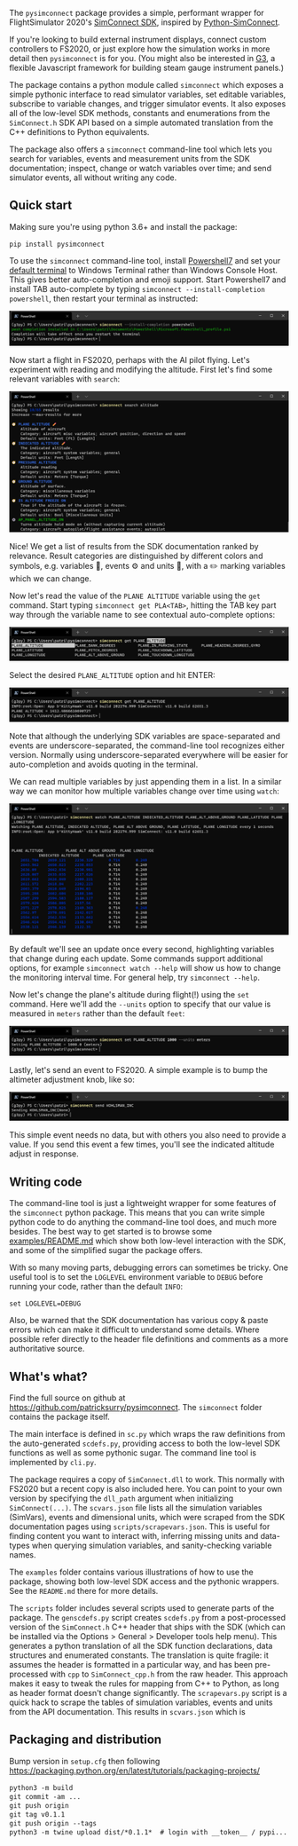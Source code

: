 The `pysimconnect` package provides a simple, performant wrapper for FlightSimulator 2020's
[SimConnect SDK](https://docs.flightsimulator.com/html/index.htm?#t=Programming_Tools%2FSimConnect%2FSimConnect_SDK.htm),
inspired by [Python-SimConnect](https://github.com/odwdinc/Python-SimConnect).

If you're looking to build external instrument displays,
connect custom controllers to FS2020,
or just explore how the simulation works in more detail
then `pysimconnect` is for you.
(You might also be interested in [G3](https://github.com/patricksurry/g3),
a flexible Javascript framework for building steam gauge instrument panels.)

The package contains a python module called `simconnect`
which exposes a simple pythonic interface
to read simulator variables,
set editable variables,
subscribe to variable changes,
and trigger simulator events.
It also exposes all of the low-level SDK methods,
constants and enumerations from the `SimConnect.h`
SDK API based on a simple automated translation
from the C++ definitions to Python equivalents.

The package also offers a `simconnect` command-line tool
which lets you search for
variables, events and measurement units from the SDK documentation;
inspect, change or watch variables over time;
and send simulator events,
all without writing any code.


Quick start
---

Making sure you're using python 3.6+ and install the package:

    pip install pysimconnect

To use the `simconnect` command-line tool,
install [Powershell7](https://docs.microsoft.com/en-us/powershell/scripting/install/installing-powershell-on-windows?view=powershell-7.2) and
set your [default terminal](https://devblogs.microsoft.com/commandline/windows-terminal-as-your-default-command-line-experience/)
to Windows Terminal rather than Windows Console Host.
This gives better auto-completion and emoji support.
Start Powershell7 and install TAB auto-complete by typing `simconnect --install-completion powershell`,
then restart your terminal as instructed:

![simconnect install completion](doc/sc-install-completion.png)

Now start a flight in FS2020, perhaps with the AI pilot flying.
Let's experiment with reading and modifying the altitude.
First let's find some relevant variables with `search`:

![simconnect search example](doc/sc-search.png)

Nice!  We get a list of results from the SDK documentation ranked by relevance.
Result categories are distinguished by different colors and symbols, e.g.
variables 🧭, events ⚙️ and units 📐, with a ✏️ marking variables which we can change.

Now let's read the value of the `PLANE ALTITUDE` variable using the `get` command.
Start typing `simconnect get PLA<TAB>`, hitting the TAB key part way through the variable name
to see contextual auto-complete options:

![simconnect tab completion](doc/sc-tab-completion.png)

Select the desired `PLANE_ALTITUDE` option and hit ENTER:

![simconnect get example](doc/sc-get.png)

Note that although the underlying SDK variables are space-separated
and events are underscore-separated,
the command-line tool recognizes either version.
Normally using underscore-separated everywhere will be easier for auto-completion
and avoids quoting in the terminal.

We can read multiple variables by just appending them in a list.
In a similar way we can monitor how multiple variables change over time using `watch`:

![simconnect watch example](doc/sc-watch.png)

By default we'll see an update once every second,
highlighting variables that change during each update.
Some commands support additional options,
for example `simconnect watch --help` will show us how to change the
monitoring interval time.
For general help, try `simconnect --help`.

Now let's change the plane's altitude during flight(!) using the `set` command.
Here we'll add the `--units` option to specify that our value is measured in `meters` rather
than the default `feet`:

![simconnect set example](doc/sc-set.png)

Lastly, let's send an event to FS2020.
A simple example is to bump the altimeter adjustment knob, like so:

![simconnect send example](doc/sc-send.png)

This simple event needs no data, but with others you also need to provide a value.
If you send this event a few times, you'll see the indicated altitude adjust in response.


Writing code
---

The command-line tool is just a lightweight
wrapper for some features of the `simconnect` python package.
This means that you can write simple python code to do anything
the command-line tool does, and much more besides.
The best way to get started is to browse some [examples/README.md](examples/README.md)
which show both low-level interaction with the SDK,
and some of the simplified sugar the package offers.


With so many moving parts, debugging errors can sometimes be tricky.
One useful tool is to set the `LOGLEVEL` environment variable
to `DEBUG` before running your code, rather than the default `INFO`:

    set LOGLEVEL=DEBUG

Also, be warned that the SDK documentation has various copy & paste errors
which can make it difficult to understand some details.
Where possible refer directly to the header file definitions and comments
as a more authoritative source.


What's what?
---

Find the full source on github at https://github.com/patricksurry/pysimconnect.
The `simconnect` folder contains the package itself.

The main interface is defined in `sc.py` which wraps the raw
definitions from the auto-generated `scdefs.py`,
providing access to both the low-level
SDK functions as well as some pythonic sugar.
The command line tool is implemented by `cli.py`.

The package requires a copy of `SimConnect.dll` to work.
This normally with FS2020 but a recent copy is also included here.
You can point to your own version by specifying the `dll_path` argument
when initializing `SimConnect(...)`.
The `scvars.json` file lists all the simulation variables (SimVars),
events and dimensional units, which were scraped from the SDK documentation pages
using `scripts/scrapevars.json`.  This is useful for finding content
you want to interact with, inferring missing units and data-types
when querying simulation variables, and sanity-checking variable names.

The `examples` folder contains various illustrations of how to use
the package, showing both low-level SDK access and the pythonic wrappers.
See the `README.md` there for more details.

The `scripts` folder includes several scripts used to generate
parts of the package.
The `genscdefs.py` script creates `scdefs.py` from a post-processed
version of the `SimConnect.h` C++ header that ships with the SDK
(which can be installed via the Options > General > Developer tools help menu).
This generates a python translation of all the SDK function declarations, data structures
and enumerated constants.  The translation is quite fragile:
it assumes the header is formatted in a particular way, and has been
pre-processed with `cpp` to `SimConnect_cpp.h` from the raw header.
This approach makes it easy to tweak the rules for mapping from C++
to Python, as long as header format doesn't change significantly.
The `scrapevars.py` script is a quick hack to scrape the tables of
simulation variables, events and units from the API documentation.
This results in `scvars.json` which is



Packaging and distribution
---

Bump version in `setup.cfg` then following https://packaging.python.org/en/latest/tutorials/packaging-projects/

    python3 -m build
    git commit -am ...
    git push origin
    git tag v0.1.1
    git push origin --tags
    python3 -m twine upload dist/*0.1.1*  # login with __token__ / pypi...

